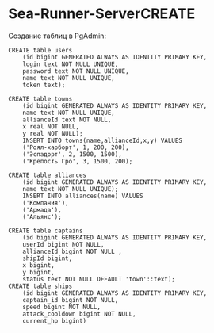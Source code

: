 # Sea-Runner-ServerCREATE

Создание таблиц в PgAdmin:

    CREATE table users 
        (id bigint GENERATED ALWAYS AS IDENTITY PRIMARY KEY,
        login text NOT NULL UNIQUE,
        password text NOT NULL UNIQUE,
        name text NOT NULL UNIQUE,
        token text);
        
    CREATE table towns 
        (id bigint GENERATED ALWAYS AS IDENTITY PRIMARY KEY,
        name text NOT NULL UNIQUE,
        allianceId text NOT NULL,
        x real NOT NULL,
        y real NOT NULL);
        INSERT INTO towns(name,allianceId,x,y) VALUES 
        ('Роял-харборт', 1, 200, 200),
        ('Эспадорт', 2, 1500, 1500),
        ('Крепость Гро', 3, 1500, 200);

    CREATE table alliances 
        (id bigint GENERATED ALWAYS AS IDENTITY PRIMARY KEY,
        name text NOT NULL UNIQUE);
        INSERT INTO alliances(name) VALUES 
        ('Компания'),
        ('Армада'),
        ('Альянс');

    CREATE table captains 
        (id bigint GENERATED ALWAYS AS IDENTITY PRIMARY KEY,
        userId bigint NOT NULL,
        allianceId bigint NOT NULL ,
        shipId bigint,
        x bigint,
        y bigint,
        status text NOT NULL DEFAULT 'town'::text);
    CREATE table ships 
        (id bigint GENERATED ALWAYS AS IDENTITY PRIMARY KEY,
        captain_id bigint NOT NULL,
        speed bigint NOT NULL,
        attack_cooldown bigint NOT NULL,
        current_hp bigint)